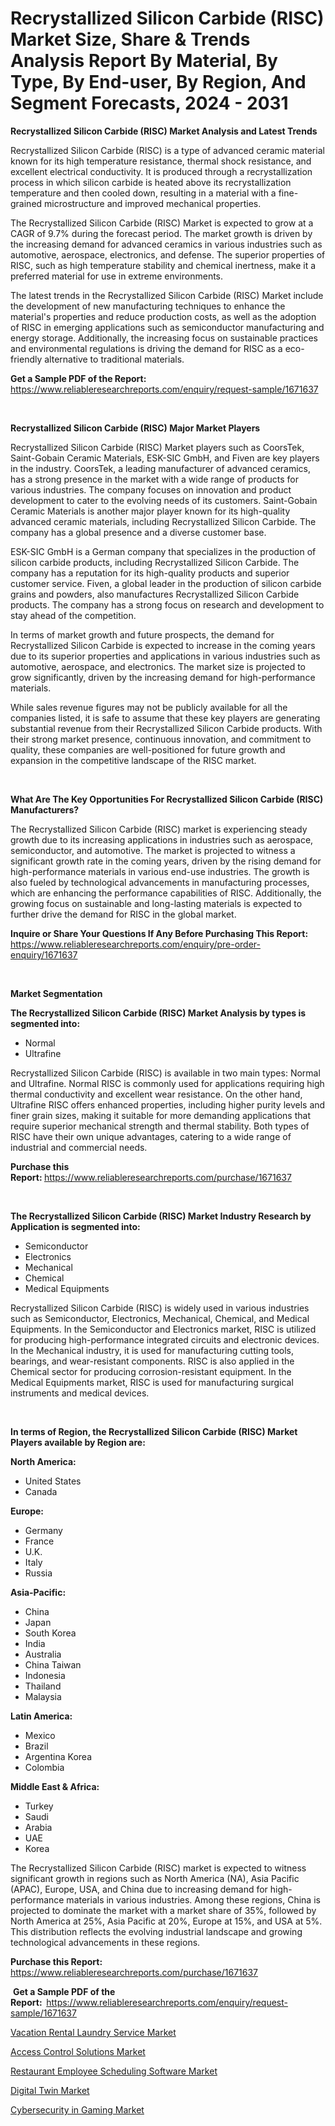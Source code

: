 <p><h1>Recrystallized Silicon Carbide (RISC) Market Size, Share & Trends Analysis Report By Material, By Type, By End-user, By Region, And Segment Forecasts, 2024 - 2031</h1></p><p><strong>Recrystallized Silicon Carbide (RISC) Market Analysis and Latest Trends</strong></p>
<p><p>Recrystallized Silicon Carbide (RISC) is a type of advanced ceramic material known for its high temperature resistance, thermal shock resistance, and excellent electrical conductivity. It is produced through a recrystallization process in which silicon carbide is heated above its recrystallization temperature and then cooled down, resulting in a material with a fine-grained microstructure and improved mechanical properties.</p><p>The Recrystallized Silicon Carbide (RISC) Market is expected to grow at a CAGR of 9.7% during the forecast period. The market growth is driven by the increasing demand for advanced ceramics in various industries such as automotive, aerospace, electronics, and defense. The superior properties of RISC, such as high temperature stability and chemical inertness, make it a preferred material for use in extreme environments.</p><p>The latest trends in the Recrystallized Silicon Carbide (RISC) Market include the development of new manufacturing techniques to enhance the material's properties and reduce production costs, as well as the adoption of RISC in emerging applications such as semiconductor manufacturing and energy storage. Additionally, the increasing focus on sustainable practices and environmental regulations is driving the demand for RISC as a eco-friendly alternative to traditional materials.</p></p>
<p><strong>Get a Sample PDF of the Report:&nbsp;</strong> <a href="https://www.reliableresearchreports.com/enquiry/request-sample/1671637">https://www.reliableresearchreports.com/enquiry/request-sample/1671637</a></p>
<p>&nbsp;</p>
<p><strong>Recrystallized Silicon Carbide (RISC) Major Market Players</strong></p>
<p><p>Recrystallized Silicon Carbide (RISC) Market players such as CoorsTek, Saint-Gobain Ceramic Materials, ESK-SIC GmbH, and Fiven are key players in the industry. CoorsTek, a leading manufacturer of advanced ceramics, has a strong presence in the market with a wide range of products for various industries. The company focuses on innovation and product development to cater to the evolving needs of its customers. Saint-Gobain Ceramic Materials is another major player known for its high-quality advanced ceramic materials, including Recrystallized Silicon Carbide. The company has a global presence and a diverse customer base.</p><p>ESK-SIC GmbH is a German company that specializes in the production of silicon carbide products, including Recrystallized Silicon Carbide. The company has a reputation for its high-quality products and superior customer service. Fiven, a global leader in the production of silicon carbide grains and powders, also manufactures Recrystallized Silicon Carbide products. The company has a strong focus on research and development to stay ahead of the competition.</p><p>In terms of market growth and future prospects, the demand for Recrystallized Silicon Carbide is expected to increase in the coming years due to its superior properties and applications in various industries such as automotive, aerospace, and electronics. The market size is projected to grow significantly, driven by the increasing demand for high-performance materials.</p><p>While sales revenue figures may not be publicly available for all the companies listed, it is safe to assume that these key players are generating substantial revenue from their Recrystallized Silicon Carbide products. With their strong market presence, continuous innovation, and commitment to quality, these companies are well-positioned for future growth and expansion in the competitive landscape of the RISC market.</p></p>
<p>&nbsp;</p>
<p><strong>What Are The Key Opportunities For Recrystallized Silicon Carbide (RISC) Manufacturers?</strong></p>
<p><p>The Recrystallized Silicon Carbide (RISC) market is experiencing steady growth due to its increasing applications in industries such as aerospace, semiconductor, and automotive. The market is projected to witness a significant growth rate in the coming years, driven by the rising demand for high-performance materials in various end-use industries. The growth is also fueled by technological advancements in manufacturing processes, which are enhancing the performance capabilities of RISC. Additionally, the growing focus on sustainable and long-lasting materials is expected to further drive the demand for RISC in the global market.</p></p>
<p><strong>Inquire or Share Your Questions If Any Before Purchasing This Report:</strong> <a href="https://www.reliableresearchreports.com/enquiry/pre-order-enquiry/1671637">https://www.reliableresearchreports.com/enquiry/pre-order-enquiry/1671637</a></p>
<p>&nbsp;</p>
<p><strong>Market Segmentation</strong></p>
<p><strong>The Recrystallized Silicon Carbide (RISC) Market Analysis by types is segmented into:</strong></p>
<p><ul><li>Normal</li><li>Ultrafine</li></ul></p>
<p><p>Recrystallized Silicon Carbide (RISC) is available in two main types: Normal and Ultrafine. Normal RISC is commonly used for applications requiring high thermal conductivity and excellent wear resistance. On the other hand, Ultrafine RISC offers enhanced properties, including higher purity levels and finer grain sizes, making it suitable for more demanding applications that require superior mechanical strength and thermal stability. Both types of RISC have their own unique advantages, catering to a wide range of industrial and commercial needs.</p></p>
<p><strong>Purchase this Report:&nbsp;</strong><a href="https://www.reliableresearchreports.com/purchase/1671637">https://www.reliableresearchreports.com/purchase/1671637</a></p>
<p>&nbsp;</p>
<p><strong>The Recrystallized Silicon Carbide (RISC) Market Industry Research by Application is segmented into:</strong></p>
<p><ul><li>Semiconductor</li><li>Electronics</li><li>Mechanical</li><li>Chemical</li><li>Medical Equipments</li></ul></p>
<p><p>Recrystallized Silicon Carbide (RISC) is widely used in various industries such as Semiconductor, Electronics, Mechanical, Chemical, and Medical Equipments. In the Semiconductor and Electronics market, RISC is utilized for producing high-performance integrated circuits and electronic devices. In the Mechanical industry, it is used for manufacturing cutting tools, bearings, and wear-resistant components. RISC is also applied in the Chemical sector for producing corrosion-resistant equipment. In the Medical Equipments market, RISC is used for manufacturing surgical instruments and medical devices.</p></p>
<p>&nbsp;</p>
<p><strong>In terms of Region, the Recrystallized Silicon Carbide (RISC) Market Players available by Region are:</strong></p>
<p>
    <p> <strong> North America: </strong>
        <ul>
            <li>United States</li>
            <li>Canada</li>
        </ul>
        </p> 
    <p> <strong> Europe: </strong>
        <ul>
            <li>Germany</li>
            <li>France</li>
            <li>U.K.</li>
            <li>Italy</li>
            <li>Russia</li>
        </ul>
        </p> 
    <p> <strong> Asia-Pacific: </strong>
        <ul>
            <li>China</li>
            <li>Japan</li>
            <li>South Korea</li>
            <li>India</li>
            <li>Australia</li>
            <li>China Taiwan</li>
            <li>Indonesia</li>
            <li>Thailand</li>
            <li>Malaysia</li>
        </ul>
        </p> 
    <p> <strong> Latin America: </strong>
        <ul>
            <li>Mexico</li>
            <li>Brazil</li>
            <li>Argentina Korea</li>
            <li>Colombia</li>
        </ul>
        </p> 
    <p> <strong> Middle East & Africa: </strong>
        <ul>
            <li>Turkey</li>
            <li>Saudi</li>
            <li>Arabia</li>
            <li>UAE</li>
            <li>Korea</li>
        </ul>
    </p>
    </p>
<p><p>The Recrystallized Silicon Carbide (RISC) market is expected to witness significant growth in regions such as North America (NA), Asia Pacific (APAC), Europe, USA, and China due to increasing demand for high-performance materials in various industries. Among these regions, China is projected to dominate the market with a market share of 35%, followed by North America at 25%, Asia Pacific at 20%, Europe at 15%, and USA at 5%. This distribution reflects the evolving industrial landscape and growing technological advancements in these regions.</p></p>
<p><strong>Purchase this Report: </strong><a href="https://www.reliableresearchreports.com/purchase/1671637">https://www.reliableresearchreports.com/purchase/1671637</a></p>
<p>&nbsp;<strong>Get a Sample PDF of the Report:&nbsp;&nbsp;</strong><a href="https://www.reliableresearchreports.com/enquiry/request-sample/1671637">https://www.reliableresearchreports.com/enquiry/request-sample/1671637</a></p>
<p><strong></strong></p>
<p><p><a href="https://medium.com/@amyacrooks6457/vacation-rental-laundry-service-market-trends-and-market-analysis-forecasted-for-period-2024-2031-84c7395e0c07">Vacation Rental Laundry Service Market</a></p><p><a href="https://medium.com/@lilyberge344/access-control-solutions-market-exploring-market-share-market-trends-and-future-growth-e0451be331ab">Access Control Solutions Market</a></p><p><a href="https://medium.com/@charvi.reportprime/restaurant-employee-scheduling-software-market-competitive-analysis-market-trends-and-forecast-to-bc39b2176a86">Restaurant Employee Scheduling Software Market</a></p><p><a href="https://medium.com/@dessiefadel/digital-twin-market-exploring-market-share-market-trends-and-future-growth-2b439701d350">Digital Twin Market</a></p><p><a href="https://medium.com/@v4171497/cybersecurity-in-gaming-market-competitive-analysis-market-trends-and-forecast-to-2031-4d8bbea8e049">Cybersecurity in Gaming Market</a></p></p>